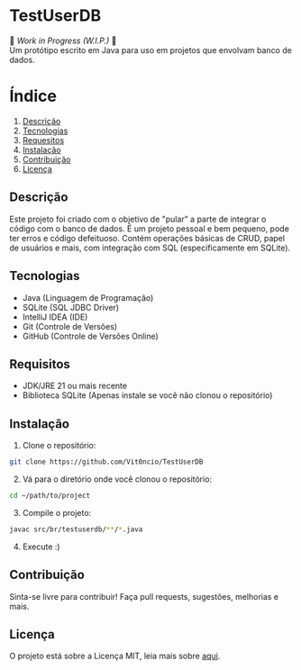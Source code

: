 # TestUserDB

🚧 *Work in Progress (W.I.P.)* 🚧  
Um protótipo escrito em Java para uso em projetos que envolvam banco de dados.

# Índice
1. [Descrição](#descricao)
2. [Tecnologias](#tecnologias)
3. [Requesitos](#requisitos)
4. [Instalação](#instalacao)
5. [Contribuição](#contribuicao)
6. [Licença](#licenca)

## Descrição
Este projeto foi criado com o objetivo de "pular" a parte de integrar o código com o banco de dados. É um projeto pessoal e bem pequeno, pode ter erros e código defeituoso. Contém operações básicas de CRUD, papel de usuários e mais, com integração com SQL (especificamente em SQLite).

## Tecnologias
* Java (Linguagem de Programação)
* SQLite (SQL JDBC Driver)
* IntelliJ IDEA (IDE)
* Git (Controle de Versões)
* GitHub (Controle de Versões Online)

## Requisitos
* JDK/JRE 21 ou mais recente
* Biblioteca SQLite (Apenas instale se você não clonou o repositório)

## Instalação
1. Clone o repositório:
```bash
git clone https://github.com/Vit0ncio/TestUserDB
```

2. Vá para o diretório onde você clonou o repositório:
```bash
cd ~/path/to/project
```

3. Compile o projeto:
```bash
javac src/br/testuserdb/**/*.java
```

4. Execute :)

## Contribuição
Sinta-se livre para contribuir! Faça pull requests, sugestões, melhorias e mais.

## Licença
O projeto está sobre a Licença MIT, leia mais sobre [aqui](LICENSE).
